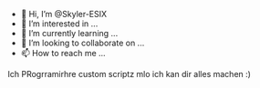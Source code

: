 - 👋 Hi, I’m @Skyler-ESIX
- 👀 I’m interested in ...
- 🌱 I’m currently learning ...
- 💞️ I’m looking to collaborate on ...
- 📫 How to reach me ...

<!---
Skyler-ESIX/Skyler-ESIX is a ✨ special ✨ repository because its `README.md` (this file) appears on your GitHub profile.
You can click the Preview link to take a look at your changes.
--->Ich PRogrramirhre custom scriptz mlo ich kan dir alles machen :)
